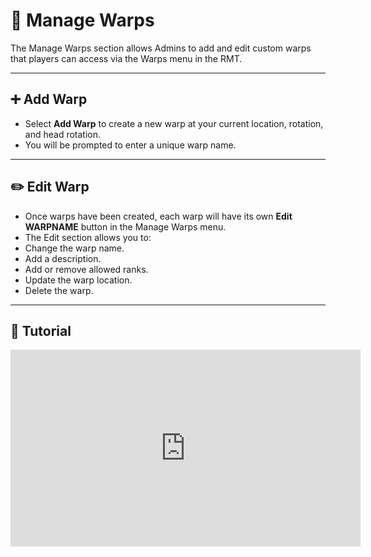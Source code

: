 # 🚀 Manage Warps

The Manage Warps section allows Admins to add and edit custom warps that players can access via the Warps menu in the RMT.

---

## ➕ Add Warp

- Select **Add Warp** to create a new warp at your current location, rotation, and head rotation.
- You will be prompted to enter a unique warp name.

---

## ✏️ Edit Warp

- Once warps have been created, each warp will have its own **Edit WARPNAME** button in the Manage Warps menu.
- The Edit section allows you to:
 - Change the warp name.
 - Add a description.
 - Add or remove allowed ranks.
 - Update the warp location.
 - Delete the warp.

---

## 🎥 Tutorial

<iframe width="560" height="315" src="https://www.youtube.com/embed/f9dQegArmWI?si=przMcFGabIy9dluD&amp;start=531" title="Manage Warps Tutorial" frameborder="0" allow="accelerometer; autoplay; clipboard-write; encrypted-media; gyroscope; picture-in-picture; web-share" referrerpolicy="strict-origin-when-cross-origin" allowfullscreen></iframe>
